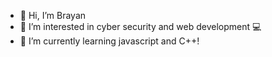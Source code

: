 - 👋 Hi, I’m Brayan
- 👀 I’m interested in cyber security and web development 💻
- 🌱 I’m currently learning javascript and C++!

<!---
ElBrayan12/ElBrayan12 is a ✨ special ✨ repository because its `README.md` (this file) appears on your GitHub profile.
You can click the Preview link to take a look at your changes.
--->
